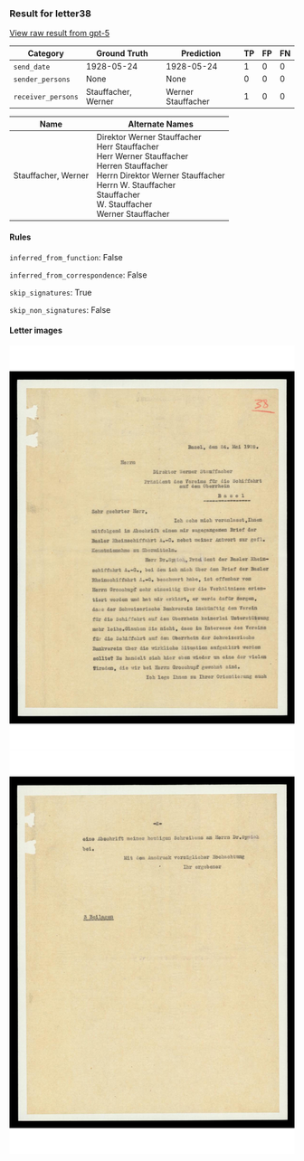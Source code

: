 ### Result for letter38
[View raw result from gpt-5](https://github.com/RISE-UNIBAS/humanities_data_benchmark/blob/main/results/2025-09-30/T0109/request_T0109_letter38.json)


| Category          | Ground Truth | Prediction | TP | FP | FN |
|------------------|--------------|------------|----|----|----|
| `send_date`        | 1928-05-24 | 1928-05-24 | 1 | 0 | 0 |
| `sender_persons`  | None | None | 0 | 0 | 0 |
| `receiver_persons` | Stauffacher, Werner | Werner Stauffacher | 1 | 0 | 0 |

| Name | Alternate Names |
| --- | --- |
| Stauffacher, Werner | Direktor Werner Stauffacher<br>Herr Stauffacher<br>Herr Werner Stauffacher<br>Herren Stauffacher<br>Herrn Direktor Werner Stauffacher<br>Herrn W. Stauffacher<br>Stauffacher<br>W. Stauffacher<br>Werner Stauffacher |

#### Rules
`inferred_from_function`: False

`inferred_from_correspondence`: False

`skip_signatures`: True

`skip_non_signatures`: False

#### Letter images

<img src="https://github.com/RISE-UNIBAS/humanities_data_benchmark/blob/main/benchmarks/metadata_extraction/images/letter38_p1.jpg?raw=true" alt="letter38_p1.jpg" width="800px">

<img src="https://github.com/RISE-UNIBAS/humanities_data_benchmark/blob/main/benchmarks/metadata_extraction/images/letter38_p2.jpg?raw=true" alt="letter38_p2.jpg" width="800px">

